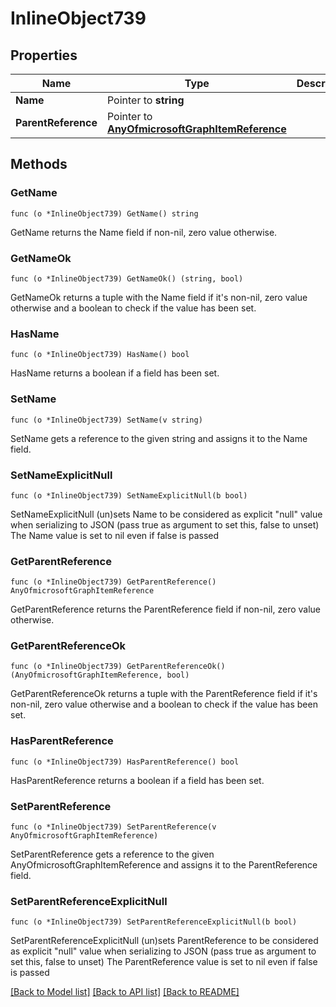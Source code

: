 # InlineObject739

## Properties

Name | Type | Description | Notes
------------ | ------------- | ------------- | -------------
**Name** | Pointer to **string** |  | [optional] 
**ParentReference** | Pointer to [**AnyOfmicrosoftGraphItemReference**](anyOf&lt;microsoft.graph.itemReference&gt;.md) |  | [optional] 

## Methods

### GetName

`func (o *InlineObject739) GetName() string`

GetName returns the Name field if non-nil, zero value otherwise.

### GetNameOk

`func (o *InlineObject739) GetNameOk() (string, bool)`

GetNameOk returns a tuple with the Name field if it's non-nil, zero value otherwise
and a boolean to check if the value has been set.

### HasName

`func (o *InlineObject739) HasName() bool`

HasName returns a boolean if a field has been set.

### SetName

`func (o *InlineObject739) SetName(v string)`

SetName gets a reference to the given string and assigns it to the Name field.

### SetNameExplicitNull

`func (o *InlineObject739) SetNameExplicitNull(b bool)`

SetNameExplicitNull (un)sets Name to be considered as explicit "null" value
when serializing to JSON (pass true as argument to set this, false to unset)
The Name value is set to nil even if false is passed
### GetParentReference

`func (o *InlineObject739) GetParentReference() AnyOfmicrosoftGraphItemReference`

GetParentReference returns the ParentReference field if non-nil, zero value otherwise.

### GetParentReferenceOk

`func (o *InlineObject739) GetParentReferenceOk() (AnyOfmicrosoftGraphItemReference, bool)`

GetParentReferenceOk returns a tuple with the ParentReference field if it's non-nil, zero value otherwise
and a boolean to check if the value has been set.

### HasParentReference

`func (o *InlineObject739) HasParentReference() bool`

HasParentReference returns a boolean if a field has been set.

### SetParentReference

`func (o *InlineObject739) SetParentReference(v AnyOfmicrosoftGraphItemReference)`

SetParentReference gets a reference to the given AnyOfmicrosoftGraphItemReference and assigns it to the ParentReference field.

### SetParentReferenceExplicitNull

`func (o *InlineObject739) SetParentReferenceExplicitNull(b bool)`

SetParentReferenceExplicitNull (un)sets ParentReference to be considered as explicit "null" value
when serializing to JSON (pass true as argument to set this, false to unset)
The ParentReference value is set to nil even if false is passed

[[Back to Model list]](../README.md#documentation-for-models) [[Back to API list]](../README.md#documentation-for-api-endpoints) [[Back to README]](../README.md)


